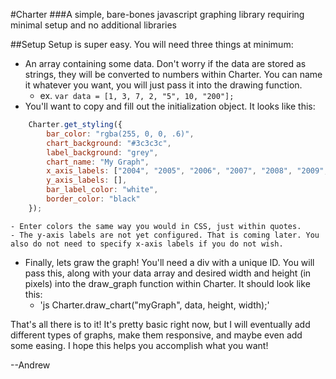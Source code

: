 #Charter
###A simple, bare-bones javascript graphing library requiring minimal setup and no additional libraries

##Setup
Setup is super easy. You will need three things at minimum:
+ An array containing some data. Don't worry if the data are stored as strings, they will be converted to numbers within Charter. You can name it whatever you want, you will just pass it into the drawing function.
	- ex. `var data = [1, 3, 7, 2, "5", 10, "200"];`
+ You'll want to copy and fill out the initialization object. It looks like this:
```    javascript
	Charter.get_styling({
        bar_color: "rgba(255, 0, 0, .6)",
        chart_background: "#3c3c3c",
        label_background: "grey",
        chart_name: "My Graph",
        x_axis_labels: ["2004", "2005", "2006", "2007", "2008", "2009", "2010", "2011", "2012", "2013", "2014", "2015"],
        y_axis_labels: [],
        bar_label_color: "white",
        border_color: "black"
    });
```
	- Enter colors the same way you would in CSS, just within quotes.
	- The y-axis labels are not yet configured. That is coming later. You also do not need to specify x-axis labels if you do not wish.
+ Finally, lets graw the graph! You'll need a div with a unique ID. You will pass this, along with your data array and desired width and height (in pixels) into the draw_graph function within Charter. It should look like this:
	- 'js Charter.draw_chart("myGraph", data, height, width);'

That's all there is to it! It's pretty basic right now, but I will eventually add different types of graphs, make them responsive, and maybe even add some easing. I hope this helps you accomplish what you want!

--Andrew
